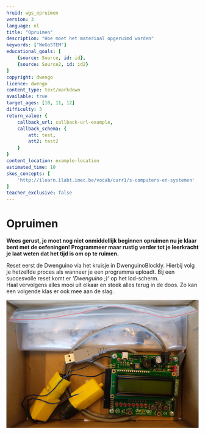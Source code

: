 ```yaml
---
hruid: wgs_opruimen
version: 3
language: nl
title: "Opruimen"
description: "Hoe moet het materiaal opgeruimd worden"
keywords: ["WeGoSTEM"]
educational_goals: [
    {source: Source, id: id}, 
    {source: Source2, id: id2}
]
copyright: dwengo
licence: dwengo
content_type: text/markdown
available: true
target_ages: [10, 11, 12]
difficulty: 3
return_value: {
    callback_url: callback-url-example,
    callback_schema: {
        att: test,
        att2: test2
    }
}
content_location: example-location
estimated_time: 10
skos_concepts: [
    'http://ilearn.ilabt.imec.be/vocab/curr1/s-computers-en-systemen'
]
teacher_exclusive: false
---
```


# Opruimen

**Wees gerust, je moet nog niet onmiddellijk beginnen opruimen nu je klaar bent met de oefeningen! Programmeer maar rustig verder tot je leerkracht je laat weten dat het tijd is om op te ruimen.**

Reset eerst de Dwenguino via het kruisje in DwenguinoBlockly. Hierbij volg je hetzelfde proces als wanneer je een programma uploadt. Bij een succesvolle reset komt er *'Dwenguino ;)'* op het lcd-scherm.  
Haal vervolgens alles mooi uit elkaar en steek alles terug in de doos. Zo kan een volgende klas er ook mee aan de slag. 

![Opgeruimde doos](embed/wegostem-doos.jpg "opgeruimde doos")